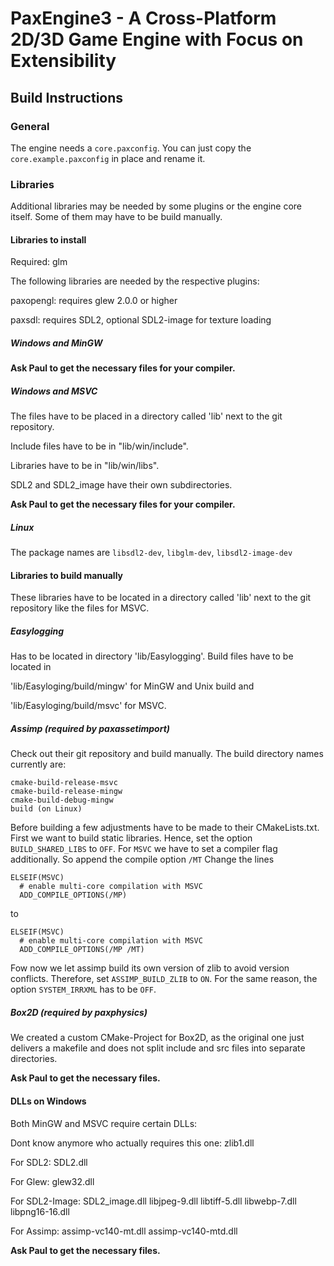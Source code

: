 # PaxEngine3 - A Cross-Platform 2D/3D Game Engine with Focus on Extensibility

## Build Instructions

### General
The engine needs a `core.paxconfig`. You can just copy the `core.example.paxconfig` in place and rename it.

### Libraries
Additional libraries may be needed by some plugins or the engine core itself. Some of them may have to be build manually.

#### Libraries to install

Required: glm

The following libraries are needed by the respective plugins:

paxopengl: requires glew 2.0.0 or higher

paxsdl: requires SDL2, optional SDL2-image for texture loading

##### Windows and MinGW
**Ask Paul to get the necessary files for your compiler.**
##### Windows and MSVC
The files have to be placed in a directory called 'lib' next to the git repository.

Include files have to be in "lib/win/include".

Libraries have to be in "lib/win/libs".

SDL2 and SDL2_image have their own subdirectories.

**Ask Paul to get the necessary files for your compiler.**

##### Linux
The package names are `libsdl2-dev`, `libglm-dev`, `libsdl2-image-dev`


#### Libraries to build manually
These libraries have to be located in a directory called 'lib' next to the git repository like the files for MSVC.
##### Easylogging
Has to be located in directory 'lib/Easylogging'. Build files have to be located in

'lib/Easyloging/build/mingw' for MinGW and Unix build and

'lib/Easyloging/build/msvc' for MSVC.

##### Assimp (required by paxassetimport)
Check out their git repository and build manually. The build directory names
currently are:

    cmake-build-release-msvc
    cmake-build-release-mingw
    cmake-build-debug-mingw
    build (on Linux)

Before building a few adjustments have to be made to their CMakeLists.txt. First we want to build static libraries.
Hence, set the option `BUILD_SHARED_LIBS` to `OFF`. For `MSVC` we have to set a compiler flag additionally. So append the compile option `/MT`
Change the lines

    ELSEIF(MSVC)
      # enable multi-core compilation with MSVC
      ADD_COMPILE_OPTIONS(/MP)

to

    ELSEIF(MSVC)
      # enable multi-core compilation with MSVC
      ADD_COMPILE_OPTIONS(/MP /MT)

Fow now we let assimp build its own version of zlib to avoid version conflicts. Therefore, set `ASSIMP_BUILD_ZLIB` to `ON`.
For the same reason, the option `SYSTEM_IRRXML` has to be `OFF`.

##### Box2D (required by paxphysics)
We created a custom CMake-Project for Box2D, as the original one just delivers a makefile and does not split include and src files
into separate directories.

**Ask Paul to get the necessary files.**


#### DLLs on Windows
Both MinGW and MSVC require certain DLLs:

Dont know anymore who actually requires this one: zlib1.dll

For SDL2: SDL2.dll

For Glew: glew32.dll

For SDL2-Image: SDL2_image.dll
libjpeg-9.dll
libtiff-5.dll
libwebp-7.dll
libpng16-16.dll

For Assimp: assimp-vc140-mt.dll
assimp-vc140-mtd.dll

**Ask Paul to get the necessary files.**

